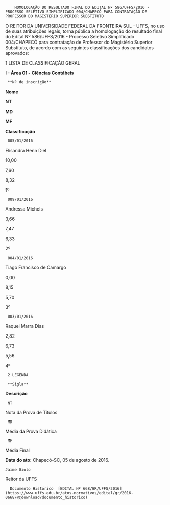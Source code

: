         HOMOLOGAÇÃO DO RESULTADO FINAL DO EDITAL Nº 586/UFFS/2016 - PROCESSO SELETIVO SIMPLIFICADO 004/CHAPECÓ PARA CONTRATAÇÃO DE PROFESSOR DO MAGISTÉRIO SUPERIOR SUBSTITUTO  

O REITOR DA UNIVERSIDADE FEDERAL DA FRONTEIRA SUL - UFFS, no uso de suas atribuições legais, torna pública a homologação do resultado final do Edital Nº 586/UFFS/2016 - Processo Seletivo Simplificado 004/CHAPECÓ para contratação de Professor do Magistério Superior Substituto, de acordo com as seguintes classificações dos candidatos aprovados:

 1 LISTA DE CLASSIFICAÇÃO GERAL

 **I - Área 01 -** **Ciências Contábeis**

     **Nº de inscrição**

   **Nome**

   **NT**

   **MD**

   **MF**

   **Classificação**

     005/01/2016

   Elisandra Henn Diel

   10,00

   7,60

   8,32

   1º 

     009/01/2016

   Andressa Michels

   3,66

   7,47

   6,33

   2º 

     004/01/2016

   Tiago Francisco de Camargo

   0,00

   8,15

   5,70

   3º 

     003/01/2016

   Raquel Marra Dias

   2,82

   6,73

   5,56

   4º 

     2 LEGENDA

     **Sigla** 

   **Descrição**

     NT

   Nota da Prova de Títulos

     MD

   Média da Prova Didática

     MF

   Média Final

      

   **Data do ato:** Chapecó-SC, 05 de agosto de 2016.   
 

    Jaime Giolo   
 Reitor da UFFS 

      Documento Histórico  [EDITAL Nº 668/GR/UFFS/2016](https://www.uffs.edu.br/atos-normativos/edital/gr/2016-0668/@@download/documento_historico)     
      